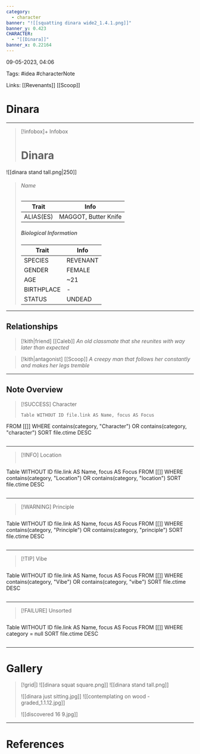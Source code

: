 ```yaml
---
category:
  - character
banner: "![[squatting dinara wide2_1.4.1.png]]"
banner_y: 0.423
CHARACTER:
  - "[[Dinara]]"
banner_x: 0.22164
---
```

09-05-2023, 04:06

Tags: #idea #characterNote

Links: [[Revenants]] [[Scoop]]

# Dinara
---

 
> [!infobox]+ Infobox
> # Dinara
![[dinara stand tall.png|250]]
> ###### Name
> | Trait | Info |
> | ---- | ---- |
> | ALIAS(ES) | MAGGOT, Butter Knife|
> 
> ##### Biological Information
> | Trait | Info |
> | ---- | ---- |
> | SPECIES | REVENANT |
> | GENDER | FEMALE |
> | AGE | ~21 |
> |BIRTHPLACE| - |
> |STATUS| UNDEAD|

---
## Relationships
> [!kith|friend] [[Caleb]] _An old classmate that she reunites with way later than expected_

> [!kith|antagonist] [[Scoop]] _A creepy man that follows her constantly and makes her legs tremble_

---
## Note Overview

> [!SUCCESS] Character
> ```dataview
> Table WITHOUT ID file.link AS Name, focus AS Focus
FROM [[]]
WHERE contains(category, "Character") OR contains(category, "character")
SORT file.ctime DESC
> ```
---
> [!INFO] Location
> ```dataview
Table WITHOUT ID file.link AS Name, focus AS Focus
FROM [[]]
WHERE contains(category, "Location") OR contains(category, "location")
SORT file.ctime DESC
> ```
---
> [!WARNING] Principle
> ```dataview
Table WITHOUT ID file.link AS Name, focus AS Focus
FROM [[]]
WHERE contains(category, "Principle") OR contains(category, "principle")
SORT file.ctime DESC
> ```
---
> [!TIP] Vibe
> ```dataview
Table WITHOUT ID file.link AS Name, focus AS Focus
FROM [[]]
WHERE contains(category, "Vibe") OR contains(category, "vibe")
SORT file.ctime DESC
> ```
---
> [!FAILURE] Unsorted
> ```dataview
Table WITHOUT ID file.link AS Name, focus AS Focus
FROM [[]]
WHERE category = null
SORT file.ctime DESC
> ```
---



# Gallery

>[!grid|]
> ![[dinara squat square.png]]
> ![[dinara stand tall.png]]
> 
> ![[dinara just sitting.jpg]]
> ![[contemplating on wood - graded_1.1.12.jpg]]
> 
> ![[discovered 16 9.jpg]]

---
# References

